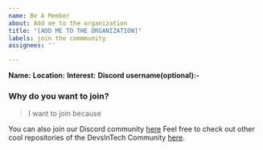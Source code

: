 ```yaml
---
name: Be A Member
about: Add me to the organization
title: "[ADD ME TO THE ORGANIZATION]"
labels: join the commmunity
assignees: ''

---
```


**Name:** 
**Location:** 
**Interest:**
**Discord username(optional):-**

### Why do you want to join?
> I want to join because 

You can also join our Discord community [here](https://discord.gg/g7FmxB9uZp)
Feel free to check out other cool repositories of the DevsInTech Community [here](https://github.com/devs-in-tech).
